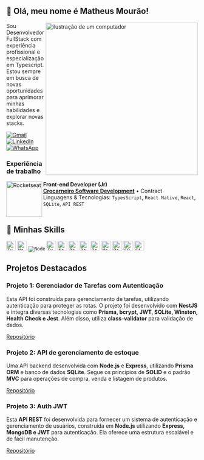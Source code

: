 ## 👋 Olá, meu nome é Matheus Mourão!

<img src="https://raw.githubusercontent.com/MicaelliMedeiros/micaellimedeiros/master/image/computer-illustration.png" alt="ilustração de um computador" min-width="400px" max-width="400px" width="400px" align="right">


<p align="left">Sou Desenvolvedor FullStack com experiência profissional e especialização em Typescript. Estou sempre em busca de novas oportunidades para aprimorar minhas habilidades e explorar novas stacks.</p> 
<p align="left">
  <a href="mailto:matheusmouraotc@gmail.com" title="Gmail">
  <img src="https://img.shields.io/badge/-Gmail-FF0000?style=flat-square&labelColor=FF0000&logo=gmail&logoColor=white" alt="Gmail"/></a>
  <a href="https://www.linkedin.com/in/matheus-mourao" title="LinkedIn">
  <img src="https://img.shields.io/badge/-Linkedin-0e76a8?style=flat-square&logo=Linkedin&logoColor=white" alt="LinkedIn"/></a>
  <a href="https://wa.me/5599999702376" title="WhatsApp">
  <img src="https://img.shields.io/badge/-WhatsApp-25d366?style=flat-square&labelColor=25d366&logo=whatsapp&logoColor=white" alt="WhatsApp"/></a>
</p>

### Experiência de trabalho

[<img align="left" height="94px" width="94px" alt="Rocketseat" src="https://media.licdn.com/dms/image/v2/D4D0BAQFGl8BI2wngMg/company-logo_200_200/company-logo_200_200/0/1709429533041/crocarneiro_logo?e=1749081600&v=beta&t=tQGbpeLE8HeUMlYMpkb06hxcF9dXPHKvvX1-c0_H5xA"/>](https://www.linkedin.com/company/crocarneiro/)


**Front-end Developer (Jr)** \
[**Crocarneiro Software Development**](https://www.linkedin.com/company/crocarneiro/) • Contract \
Linguagens & Tecnologias: `TypesScript`, `React Native`, `React`, `SQLite`, `API REST`\
<br/>


## 🚀 Minhas Skills

<code><img height="25" src="https://img.shields.io/badge/TypeScript-007ACC?style=for-the-badge&logo=typescript&logoColor=white" alt="Typescript"/></code>
<code><img height="25" src="https://img.shields.io/badge/-NestJs-ea2845?style=flat-square&logo=nestjs&logoColor=white" alt="NestJs"/></code>
<code><img heigth="25" src="https://img.shields.io/badge/Node.js-43853D?style=for-the-badge&logo=node.js&logoColor=white" alt="Node"/></code>
<code><img height="25" src="https://img.shields.io/badge/Express.js-000000?logo=express&logoColor=fff&style=flat" alt="Express"/></code>
<code><img height="25" src="https://img.shields.io/badge/next.js-000000?style=for-the-badge&logo=nextdotjs&logoColor=white" alt="NextJs"/></code>
<code><img height="25" src="https://img.shields.io/badge/React-20232A?style=for-the-badge&logo=react&logoColor=61DAFB" alt="React"/></code>
<code><img height="25" src="https://img.shields.io/badge/React_Native-20232A?style=for-the-badge&logo=react&logoColor=61DAFB" alt="ReactNative"/></code>
<code><img height="25" src="https://img.shields.io/badge/Prisma-3982CE?style=for-the-badge&logo=Prisma&logoColor=white" alt="Prisma"/></code>
<code><img height="25" src="https://img.shields.io/badge/-MongoDB-13aa52?style=for-the-badge&logo=mongodb&logoColor=white" alt="MongoDB"/></code>
<code><img height="25" src="https://img.shields.io/badge/postgresql-4169e1?style=for-the-badge&logo=postgresql&logoColor=white" alt="PostgreSQL"/></code>
<code><img height="25" src="https://img.shields.io/badge/-SQL-000?&logo=MySQL&logoColor=4479A1" alt="SQL"/></code>
<code><img height="25" src="https://img.shields.io/badge/Git-E34F26?style=for-the-badge&logo=git&logoColor=white" alt="Git"/></code>


## Projetos Destacados

### Projeto 1: Gerenciador de Tarefas com Autenticação
<p>Esta API foi construída para gerenciamento de tarefas, utilizando autenticação para proteger as rotas. O projeto foi desenvolvido com <b>NestJS</b> e integra diversas tecnologias como <b>Prisma, bcrypt, JWT, SQLite, Winston, Health Check e Jest</b>. Além disso, utiliza <b>class-validator</b> para validação de dados.</p>

[Repositório](https://github.com/Matheus-TC-Mourao/Task.Auth)

### Projeto 2: API de gerenciamento de estoque
<p>Uma API backend desenvolvida com <b>Node.js</b> e <b>Express</b>, utilizando <b>Prisma ORM</b> e banco de dados <b>SQLite</b>. Segue os princípios de <b>SOLID</b> e o padrão <b>MVC</b> para operações de compra, venda e listagem de produtos.</p>

[Repositório](https://github.com/Matheus-TC-Mourao/API-Node) 

### Projeto 3: Auth JWT
<p>Esta <b>API REST</b> foi desenvolvida para fornecer um sistema de autenticação e gerenciamento de usuários, construída em <b>Node.js</b> utilizando <b>Express, MongoDB e JWT</b> para autenticação. Ela oferece uma estrutura escalável e de fácil manutenção.</p>

[Repositório](https://github.com/Matheus-TC-Mourao/Auth.Backend) 

